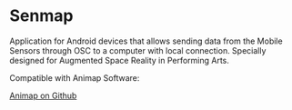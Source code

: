 # Senmap

Application for Android devices that allows sending data from the Mobile Sensors through OSC to a computer with local connection. Specially designed for Augmented Space Reality in Performing Arts.

Compatible with Animap Software:

[Animap on Github](https://github.com/ibuioli/animap)
